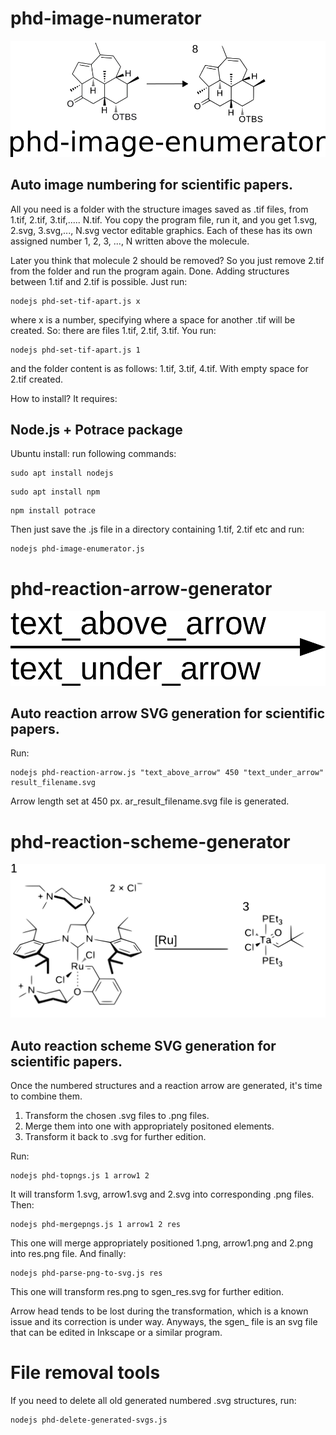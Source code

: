 # phd-image-numerator
<img src="https://github.com/wilddesign/phd-image-enumerator/blob/main/logo90.png"/>

## Auto image numbering for scientific papers.

All you need is a folder with the structure images saved as .tif files, from 1.tif, 2.tif, 3.tif,..... N.tif. You copy the program file, run it, and you get 1.svg, 2.svg, 3.svg,..., N.svg vector editable graphics. Each of these has its own assigned number 1, 2, 3, ..., N written above the molecule.

Later you think that molecule 2 should be removed? So you just remove 2.tif from the folder and run the program again. Done.
Adding structures between 1.tif and 2.tif is possible. Just run:

```
nodejs phd-set-tif-apart.js x
```
where x is a number, specifying where a space for another .tif will be created. So:
there are files 1.tif, 2.tif, 3.tif.
You run:
```
nodejs phd-set-tif-apart.js 1
```
and the folder content is as follows:
1.tif, 3.tif, 4.tif.
With empty space for 2.tif created.


How to install?
It requires:

## Node.js + Potrace package

Ubuntu install: run following commands:
```
sudo apt install nodejs
```
```
sudo apt install npm
```
```
npm install potrace
```
Then just save the .js file in a directory containing 1.tif, 2.tif etc and run:
```
nodejs phd-image-enumerator.js
```

# phd-reaction-arrow-generator
<img src="https://github.com/wilddesign/phd-image-enumerator/blob/main/ar_result_filename.png"/>

## Auto reaction arrow SVG generation for scientific papers.

Run:
```
nodejs phd-reaction-arrow.js "text_above_arrow" 450 "text_under_arrow" result_filename.svg
```
Arrow length set at 450 px. ar_result_filename.svg file is generated.

# phd-reaction-scheme-generator
<img src="https://github.com/wilddesign/phd-image-enumerator/blob/main/sgen_res.png"/>

## Auto reaction scheme SVG generation for scientific papers.

Once the numbered structures and a reaction arrow are generated, it's time to combine them.
1. Transform the chosen .svg files to .png files.
2. Merge them into one with appropriately positoned elements.
3. Transform it back to .svg for further edition.

Run:
```
nodejs phd-topngs.js 1 arrow1 2
```
It will transform 1.svg, arrow1.svg and 2.svg into corresponding .png files.
Then:
```
nodejs phd-mergepngs.js 1 arrow1 2 res
```
This one will merge appropriately positioned 1.png, arrow1.png and 2.png into res.png file.
And finally:
```
nodejs phd-parse-png-to-svg.js res
```
This one will transform res.png to sgen_res.svg for further edition.


Arrow head tends to be lost during the transformation, which is a known issue and its correction is under way. Anyways, the sgen_ file is an svg file that can be edited in Inkscape or a similar program.


# File removal tools

 If you need to delete all old generated numbered .svg structures, run:
 ```
 nodejs phd-delete-generated-svgs.js
 ```
